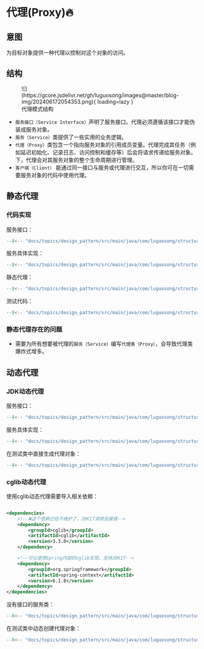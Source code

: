 # 代理(Proxy)🔥

## 意图

为目标对象提供一种代理以控制对这个对象的访问。

## 结构

<figure markdown="span">
  ![](https://gcore.jsdelivr.net/gh/luguosong/images@master/blog-img/202406172054353.png){ loading=lazy }
  <figcaption>代理模式结构</figcaption>
</figure>

- `服务接口（Service Interface）`声明了服务接口。代理必须遵循该接口才能伪装成服务对象。
- `服务（Service）`类提供了一些实用的业务逻辑。
- `代理（Proxy）`类包含一个指向服务对象的引用成员变量。代理完成其任务（例如延迟初始化、记录日志、访问控制和缓存等）后会将请求传递给服务对象。下，代理会对其服务对象的整个生命周期进行管理。
- `客户端（Client）` 能通过同一接口与服务或代理进行交互，所以你可在一切需要服务对象的代码中使用代理。

## 静态代理

### 代码实现

服务接口：

``` java
--8<-- "docs/topics/design_pattern/src/main/java/com/luguosong/structural/proxy/static_proxy/UserService.java"
```

服务具体实现：

``` java
--8<-- "docs/topics/design_pattern/src/main/java/com/luguosong/structural/proxy/static_proxy/UserServiceImpl.java"
```

静态代理：

``` java
--8<-- "docs/topics/design_pattern/src/main/java/com/luguosong/structural/proxy/static_proxy/UserServiceProxy.java"
```

测试代码：

``` java
--8<-- "docs/topics/design_pattern/src/main/java/com/luguosong/structural/proxy/static_proxy/Test.java"
```



### 静态代理存在的问题

- 需要为所有想要被代理的`服务（Service）`编写`代理类（Proxy）`，会导致代理类爆炸式增多。

## 动态代理

### JDK动态代理

服务接口：

``` java
--8<-- "docs/topics/design_pattern/src/main/java/com/luguosong/structural/proxy/dynamic_proxy_jdk/UserService.java"
```

服务具体实现：

``` java
--8<-- "docs/topics/design_pattern/src/main/java/com/luguosong/structural/proxy/dynamic_proxy_jdk/UserServiceImpl.java"
```

在测试类中直接生成代理对象：

``` java
--8<-- "docs/topics/design_pattern/src/main/java/com/luguosong/structural/proxy/dynamic_proxy_jdk/Test.java"
```

### cglib动态代理

使用cglib动态代理需要导入相关依赖：

```xml

<dependencies>
    <!--❌这个依赖已经不维护了，JDK17调用会报错-->
    <dependency>
        <groupId>cglib</groupId>
        <artifactId>cglib</artifactId>
        <version>3.3.0</version>
    </dependency>

    <!--可以使用Spring内部的cglib实现，支持JDK17-->
    <dependency>
        <groupId>org.springframework</groupId>
        <artifactId>spring-context</artifactId>
        <version>6.1.8</version>
    </dependency>
</dependencies>
```

没有接口的服务类：

``` java
--8<-- "docs/topics/design_pattern/src/main/java/com/luguosong/structural/proxy/dynamic_proxy_cglib/UserServiceImpl.java"
```

在测试类中动态创建代理对象：

``` java
--8<-- "docs/topics/design_pattern/src/main/java/com/luguosong/structural/proxy/dynamic_proxy_cglib/Test.java"
```
